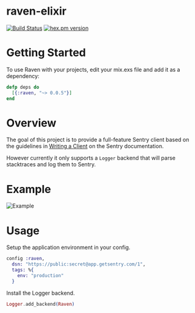 raven-elixir
============

[![Build Status](https://img.shields.io/travis/vishnevskiy/raven-elixir.svg?style=flat)](https://travis-ci.org/vishnevskiy/raven-elixir)
[![hex.pm version](https://img.shields.io/hexpm/v/raven.svg?style=flat)](https://hex.pm/packages/raven)


# Getting Started

To use Raven with your projects, edit your mix.exs file and add it as a dependency:

```elixir
defp deps do
  [{:raven, "~> 0.0.5"}]
end
```

# Overview

The goal of this project is to provide a full-feature Sentry client based on the guidelines in [Writing a Client](https://docs.getsentry.com/hosted/clientdev/) on the Sentry documentation.

However currently it only supports a `Logger` backend that will parse stacktraces and log them to Sentry.

# Example

![Example](http://i.imgur.com/GM8kQYE.png)

# Usage

Setup the application environment in your config.

```elixir
config :raven,
  dsn: "https://public:secret@app.getsentry.com/1",
  tags: %{
    env: "production"
  }
```

Install the Logger backend.

```elixir
Logger.add_backend(Raven)
```
